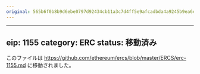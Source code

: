 ```yaml
---
original: 565b6f0b8b9d6ebe0797d92434cb11a3c7d4ff5e9afcadbda4a9245b9ea6e2d1
---
```


---
eip: 1155
category: ERC
status: 移動済み
---

このファイルは https://github.com/ethereum/ercs/blob/master/ERCS/erc-1155.md に移動されました。